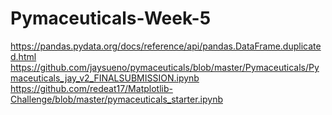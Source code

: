 # Pymaceuticals-Week-5
https://pandas.pydata.org/docs/reference/api/pandas.DataFrame.duplicated.html
https://github.com/jaysueno/pymaceuticals/blob/master/Pymaceuticals/Pymaceuticals_jay_v2_FINALSUBMISSION.ipynb
https://github.com/redeat17/Matplotlib-Challenge/blob/master/pymaceuticals_starter.ipynb
